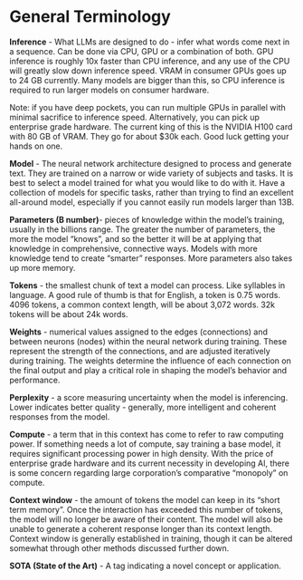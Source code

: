 # General Terminology

**Inference** - What LLMs are designed to do - infer what words come next in a sequence. Can be done via CPU, GPU or a combination of both. GPU inference is roughly 10x faster than CPU inference, and any use of the CPU will greatly slow down inference speed. VRAM in consumer GPUs goes up to 24 GB currently. Many models are bigger than this, so CPU inference is required to run larger models on consumer hardware.

Note: if you have deep pockets, you can run multiple GPUs in parallel with minimal sacrifice to inference speed. Alternatively, you can pick up enterprise grade hardware. The current king of this is the NVIDIA H100 card with 80 GB of VRAM. They go for about $30k each. Good luck getting your hands on one.

**Model** - The neural network architecture designed to process and generate text. They are trained on a narrow or wide variety of subjects and tasks. It is best to select a model trained for what you would like to do with it. Have a collection of models for specific tasks, rather than trying to find an excellent all-around model, especially if you cannot easily run models larger than 13B.

**Parameters (B number)**- pieces of knowledge within the model’s training, usually in the billions range. The greater the number of parameters, the more the model “knows”, and so the better it will be at applying that knowledge in comprehensive, connective ways. Models with more knowledge tend to create “smarter” responses. More parameters also takes up more memory.

**Tokens** - the smallest chunk of text a model can process. Like syllables in language. A good rule of thumb is that for English, a token is 0.75 words. 4096 tokens, a common context length, will be about 3,072 words. 32k tokens will be about 24k words.

**Weights** - numerical values assigned to the edges (connections) and between neurons (nodes) within the neural network during training. These represent the strength of the connections, and are adjusted iteratively during training. The weights determine the influence of each connection on the final output and play a critical role in shaping the model’s behavior and performance.

**Perplexity** - a score measuring uncertainty when the model is inferencing. Lower indicates better quality - generally, more intelligent and coherent responses from the model.

**Compute** - a term that in this context has come to refer to raw computing power. If something needs a lot of compute, say training a base model, it requires significant processing power in high density. With the price of enterprise grade hardware and its current necessity in developing AI, there is some concern regarding large corporation’s comparative “monopoly” on compute.

**Context window** - the amount of tokens the model can keep in its “short term memory”. Once the interaction has exceeded this number of tokens, the model will no longer be aware of their content. The model will also be unable to generate a coherent response longer than its context length. Context window is generally established in training, though it can be altered somewhat through other methods discussed further down.

**SOTA (State of the Art)** - A tag indicating a novel concept or application.
